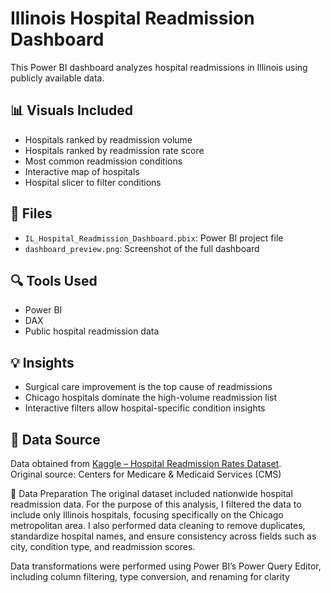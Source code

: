 # Illinois Hospital Readmission Dashboard

This Power BI dashboard analyzes hospital readmissions in Illinois using publicly available data.

## 📊 Visuals Included
- Hospitals ranked by readmission volume
- Hospitals ranked by readmission rate score
- Most common readmission conditions
- Interactive map of hospitals
- Hospital slicer to filter conditions

## 📁 Files
- `IL_Hospital_Readmission_Dashboard.pbix`: Power BI project file
- `dashboard_preview.png`: Screenshot of the full dashboard

## 🔍 Tools Used
- Power BI
- DAX
- Public hospital readmission data

## 💡 Insights
- Surgical care improvement is the top cause of readmissions
- Chicago hospitals dominate the high-volume readmission list
- Interactive filters allow hospital-specific condition insights

## 📂 Data Source

Data obtained from [Kaggle – Hospital Readmission Rates Dataset](https://www.kaggle.com/datasets/thedevastator/hospital-care-quality-measures).  
Original source: Centers for Medicare & Medicaid Services (CMS)

🔧 Data Preparation
The original dataset included nationwide hospital readmission data. For the purpose of this analysis, I filtered the data to include only Illinois hospitals, focusing specifically on the Chicago metropolitan area. I also performed data cleaning to remove duplicates, standardize hospital names, and ensure consistency across fields such as city, condition type, and readmission scores.

Data transformations were performed using Power BI’s Power Query Editor, including column filtering, type conversion, and renaming for clarity
